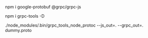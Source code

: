 npm i google-protobuf @grpc/grpc-js

npm i grpc-tools -D

./node_modules/.bin/grpc_tools_node_protoc --js_out=. --grpc_out=. dummy.proto